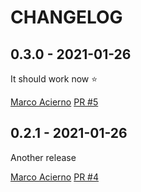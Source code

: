 CHANGELOG
=========

0.3.0 - 2021-01-26
------------------

It should work now ⭐

[Marco Acierno](https://github.com/marcoacierno) [PR #5](https://github.com/marcoacierno/test-stuff-repo/pull/5/)



0.2.1 - 2021-01-26
------------------

Another release

[Marco Acierno](https://github.com/marcoacierno) [PR #4](https://github.com/marcoacierno/test-stuff-repo/pull/4/)

